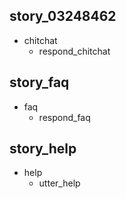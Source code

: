 ## story_03248462
* chitchat
    - respond_chitchat
## story_faq
* faq
    - respond_faq
## story_help
* help    
   - utter_help